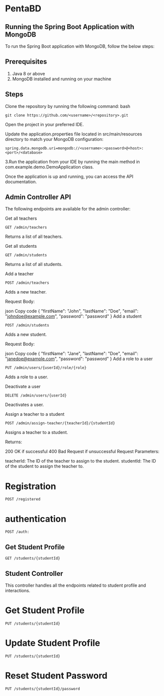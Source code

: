 # PentaBD

## Running the Spring Boot Application with MongoDB
To run the Spring Boot application with MongoDB, follow the below steps:

## Prerequisites
1. Java 8 or above
2. MongoDB installed and running on your machine
## Steps
Clone the repository by running the following command:
bash
 ```
 git clone https://github.com/<username>/<repository>.git
```
Open the project in your preferred IDE.

Update the application.properties file located in src/main/resources directory to match your MongoDB configuration:

 ```
 spring.data.mongodb.uri=mongodb://<username>:<password>@<host>:<port>/<database>
 ```
 3.Run the application from your IDE by running the main method in com.example.demo.DemoApplication class.

Once the application is up and running, you can access the API documentation.
## Admin Controller API
The following endpoints are available for the admin controller:

Get all teachers
 
```
GET /admin/teachers
```
Returns a list of all teachers.

Get all students
```
GET /admin/students
```
Returns a list of all students.

Add a teacher
 
```
POST /admin/teachers
```
Adds a new teacher.

Request Body:

json
Copy code
{
  "firstName": "John",
  "lastName": "Doe",
  "email": "johndoe@example.com",
  "password": "password"
}
Add a student
```
POST /admin/students
```
Adds a new student.

Request Body:

json
Copy code
{
  "firstName": "Jane",
  "lastName": "Doe",
  "email": "janedoe@example.com",
  "password": "password"
}
Add a role to a user
```
PUT /admin/users/{userId}/role/{role}
```
Adds a role to a user.

Deactivate a user
```
DELETE /admin/users/{userId}
```
Deactivates a user.

Assign a teacher to a student
```
POST /admin/assign-teacher/{teacherId}/{studentId}
```
Assigns a teacher to a student.

Returns:

200 OK if successful
400 Bad Request if unsuccessful
Request Parameters:

teacherId: The ID of the teacher to assign to the student.
studentId: The ID of the student to assign the teacher to.


##
# Registration 
```
POST /registered
```
# authentication 
```
POST /auth: 
```

## Get Student Profile
```
GET /students/{studentId}
```
 
## Student Controller
This controller handles all the endpoints related to student profile and interactions.
# Get Student Profile
```
PUT /students/{studentId}
```
# Update Student Profile
```
PUT /students/{studentId}
```
# Reset Student Password
```
PUT /students/{studentId}/password
```









